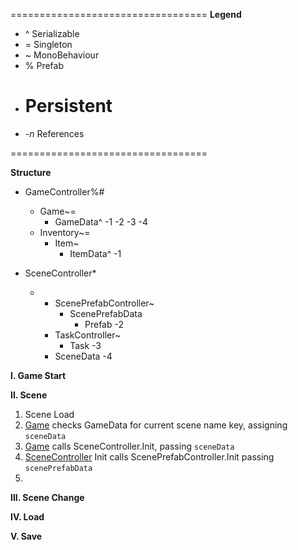 ==================================
__Legend__

* ^ 	Serializable
* =		Singleton
* ~ 	MonoBehaviour
* %		Prefab
+ #		Persistent
* -_n_	References 

==================================

__Structure__

- GameController%#
	- Game~=
		- GameData^
			-1
			-2
			-3
			-4
	- Inventory~=
		- Item~
			- ItemData^ -1
	
- SceneController*
	- [2]: SceneController~=
		- ScenePrefabController~
			- ScenePrefabData
				- Prefab
					-2
		- TaskController~
			- Task -3
		- SceneData -4
		
__I. Game Start__
		
__II. Scene__

1. Scene Load
2. [Game](#Game) checks GameData for current scene name key, assigning `sceneData`
3. [Game](#Game) calls SceneController.Init, passing `sceneData`
4. [SceneController][2] Init calls ScenePrefabController.Init passing `scenePrefabData`
5. 

__III. Scene Change__

__IV. Load__

__V. Save__